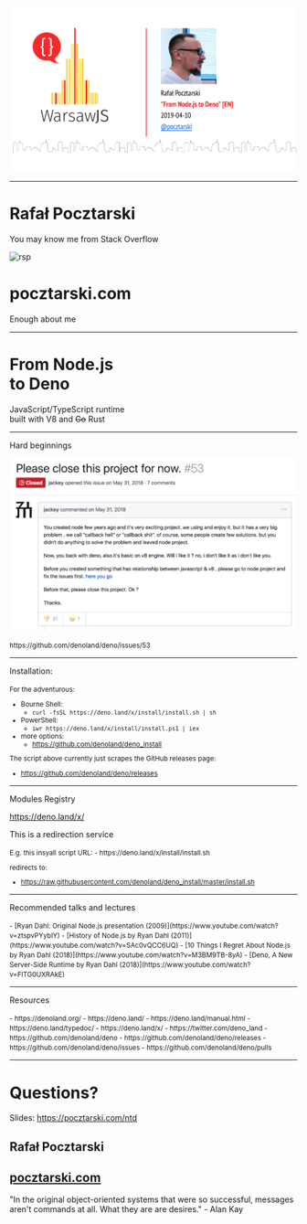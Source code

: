 ![From Node.js to Deno](title.png)

---

# Rafał Pocztarski

You may know me from Stack Overflow

![rsp](https://stackexchange.com/users/flair/303952.png)

# pocztarski.com

Enough about me

---

# From Node.js<br>to Deno

JavaScript/TypeScript runtime<br>
built with V8 and ~~Go~~ Rust

---

Hard beginnings

![](deno-issue-53.png)

<small>
https://github.com/denoland/deno/issues/53
</small>

---

Installation:

<small>
For the adventurous:

- Bourne Shell:
  - `curl -fsSL https://deno.land/x/install/install.sh | sh`
- PowerShell:
  - `iwr https://deno.land/x/install/install.ps1 | iex`
- more options:
  - https://github.com/denoland/deno_install

The script above currently just scrapes the GitHub releases page:
- https://github.com/denoland/deno/releases
</small>

---

Modules Registry

https://deno.land/x/

This is a redirection service

<small>
E.g. this insyall script URL:
- https://deno.land/x/install/install.sh

redirects to:
- https://raw.githubusercontent.com/denoland/deno_install/master/install.sh
</small>

---

Recommended talks and lectures

<small>
- [Ryan Dahl: Original Node.js presentation (2009)](https://www.youtube.com/watch?v=ztspvPYybIY)
- [History of Node.js by Ryan Dahl (2011)](https://www.youtube.com/watch?v=SAc0vQCC6UQ)
- [10 Things I Regret About Node.js by Ryan Dahl (2018)](https://www.youtube.com/watch?v=M3BM9TB-8yA)
- [Deno, A New Server-Side Runtime by Ryan Dahl (2018)](https://www.youtube.com/watch?v=FlTG0UXRAkE)

</small>

---

Resources

<small>
- https://denoland.org/
- https://deno.land/
- https://deno.land/manual.html
- https://deno.land/typedoc/
- https://deno.land/x/
- https://twitter.com/deno_land
- https://github.com/denoland/deno
- https://github.com/denoland/deno/releases
- https://github.com/denoland/deno/issues
- https://github.com/denoland/deno/pulls

</small>

---

# Questions?

Slides: https://pocztarski.com/ntd

## Rafał Pocztarski

## [pocztarski.com](https://pocztarski.com)

"In the original object-oriented systems that were so successful,
messages aren't commands at all. What they are are desires." - Alan Kay
